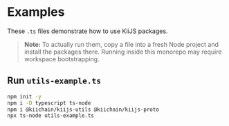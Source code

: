 # Examples

These `.ts` files demonstrate how to use KiiJS packages.

> **Note:** To actually run them, copy a file into a fresh Node project and install the packages there. Running inside this monorepo may require workspace bootstrapping.

## Run `utils-example.ts`

```bash
npm init -y
npm i -D typescript ts-node
npm i @kiichain/kiijs-utils @kiichain/kiijs-proto
npx ts-node utils-example.ts
